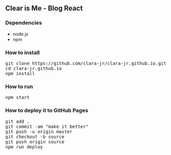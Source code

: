 ## Clear is Me - Blog React

### Dependencies

- node.js
- npm

### How to install

<pre>
git clone https://github.com/clara-jr/clara-jr.github.io.git
cd clara-jr.github.io
npm install
</pre>

### How to run

<pre>
npm start
</pre>

### How to deploy it to GitHub Pages

<pre>
git add .
git commit -am "make it better"
git push -u origin master
git checkout -b source
git push origin source
npm run deploy
</pre>
